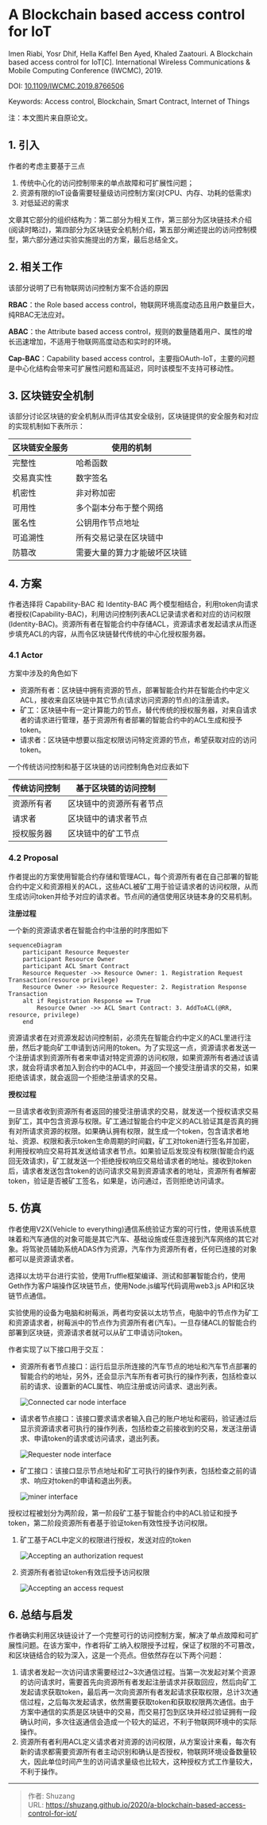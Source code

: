 # A Blockchain based access control for IoT


Imen Riabi, Yosr Dhif, Hella Kaffel Ben Ayed, Khaled Zaatouri. A Blockchain based access control for IoT[C]. International Wireless Communications & Mobile Computing Conference (IWCMC), 2019.

DOI: [10.1109/IWCMC.2019.8766506](https://doi.org/10.1109/IWCMC.2019.8766506)

Keywords: Access control, Blockchain, Smart Contract, Internet of Things

注：本文图片来自原论文。

## 1. 引入

作者的考虑主要基于三点

1. 传统中心化的访问控制带来的单点故障和可扩展性问题；
2. 资源有限的IoT设备需要轻量级访问控制方案(对CPU、内存、功耗的低需求)
3. 对低延迟的需求

文章其它部分的组织结构为：第二部分为相关工作，第三部分为区块链技术介绍(阅读时略过)，第四部分为区块链安全机制介绍，第五部分阐述提出的访问控制模型，第六部分通过实验实施提出的方案，最后总结全文。

## 2. 相关工作

该部分说明了已有物联网访问控制方案不合适的原因

**RBAC**：the Role based access control，物联网环境高度动态且用户数量巨大，纯RBAC无法应对。

**ABAC**：the Attribute based access control，规则的数量随着用户、属性的增长迅速增加，不适用于物联网高度动态和实时的环境。

**Cap-BAC**：Capability based access control，主要指OAuth-IoT，主要的问题是中心化结构会带来可扩展性问题和高延迟，同时该模型不支持可移动性。

## 3. 区块链安全机制

该部分讨论区块链的安全机制从而评估其安全级别，区块链提供的安全服务和对应的实现机制如下表所示：

| 区块链安全服务 | 使用的机制                   |
| -------------- | ---------------------------- |
| 完整性         | 哈希函数                     |
| 交易真实性     | 数字签名                     |
| 机密性         | 非对称加密                   |
| 可用性         | 多个副本分布于整个网络       |
| 匿名性         | 公钥用作节点地址             |
| 可追溯性       | 所有交易记录在区块链中       |
| 防篡改         | 需要大量的算力才能破坏区块链 |

## 4. 方案

作者选择将 Capability-BAC 和 Identity-BAC 两个模型相结合，利用token向请求者授权(Capability-BAC)，利用访问控制列表ACL记录请求者和对应的访问权限(Identity-BAC)。资源所有者在智能合约中存储ACL，资源请求者发起请求从而逐步填充ACL的内容，从而令区块链替代传统的中心化授权服务器。

### 4.1 Actor

方案中涉及的角色如下

- 资源所有者：区块链中拥有资源的节点，部署智能合约并在智能合约中定义ACL，接收来自区块链中其它节点(请求访问资源的节点)的注册请求。
- 矿工：区块链中有一定计算能力的节点，替代传统的授权服务器，对来自请求者的请求进行管理，基于资源所有者部署的智能合约中的ACL生成和授予token。
- 请求者：区块链中想要以指定权限访问特定资源的节点，希望获取对应的访问token。

一个传统访问控制和基于区块链的访问控制角色对应表如下

| 传统访问控制 | 基于区块链的访问控制     |
| ------------ | ------------------------ |
| 资源所有者   | 区块链中的资源所有者节点 |
| 请求者       | 区块链中的请求者节点     |
| 授权服务器   | 区块链中的矿工节点       |

### 4.2 Proposal

作者提出的方案使用智能合约存储和管理ACL，每个资源所有者在自己部署的智能合约中定义和资源相关的ACL，这些ACL被矿工用于验证请求者的访问权限，从而生成访问token并给予对应的请求者。节点间的通信使用区块链本身的交易机制。

**注册过程**

一个新的资源请求者在智能合约中注册的时序图如下

```mermaid
sequenceDiagram
    participant Resource Requester
    participant Resource Owner
	participant ACL Smart Contract
	Resource Requester ->> Resource Owner: 1. Registration Request Transaction(resource privilege)
	Resource Owner ->> Resource Requester: 2. Registration Response Transaction
	alt if Registration Response == True
		Resource Owner ->> ACL Smart Contract: 3. AddToACL(@RR, resource, privilege)
	end
```


资源请求者在对资源发起访问控制前，必须先在智能合约中定义的ACL里进行注册，然后才能向矿工申请到访问用的token。为了实现这一点，资源请求者发送一个注册请求到资源所有者来申请对特定资源的访问权限，如果资源所有者通过该请求，就会将请求者加入到合约中的ACL中，并返回一个接受注册请求的交易，如果拒绝该请求，就会返回一个拒绝注册请求的交易。

**授权过程**

一旦请求者收到资源所有者返回的接受注册请求的交易，就发送一个授权请求交易到矿工，其中包含资源与权限。矿工通过智能合约中定义的ACL验证其是否真的拥有对所请求资源的权限。如果确认拥有权限，就生成一个token，包含请求者地址、资源、权限和表示token生命周期的时间戳，矿工对token进行签名并加密，利用授权响应交易将其发送给请求者节点。如果验证后发现没有权限(智能合约返回无效请求)，矿工就发送一个拒绝授权响应交易给请求者的地址。接收到token后，请求者发送包含token的访问请求交易到资源请求者的地址，资源所有者解密token，验证是否被矿工签名，如果是，访问通过，否则拒绝访问请求。

## 5. 仿真

作者使用V2X(Vehicle to everything)通信系统验证方案的可行性，使用该系统意味着和汽车通信的对象可能是其它汽车、基础设施或任意连接到汽车网络的其它对象。将驾驶员辅助系统ADAS作为资源，汽车作为资源所有者，任何已连接的对象都可以是资源请求者。

选择以太坊平台进行实验，使用Truffle框架编译、测试和部署智能合约，使用Geth作为客户端操作区块链节点，使用Node.js编写代码调用web3.js API和区块链节点通信。

实验使用的设备为电脑和树莓派，两者均安装以太坊节点，电脑中的节点作为矿工和资源请求者，树莓派中的节点作为资源所有者(汽车)。一旦存储ACL的智能合约部署到区块链，资源请求者就可以从矿工申请访问token。

作者实现了以下接口用于交互：

- 资源所有者节点接口：运行后显示所连接的汽车节点的地址和汽车节点部署的智能合约的地址，另外，还会显示汽车所有者可执行的操作列表，包括检查以前的请求、设置新的ACL属性、响应注册或访问请求、退出列表。

  ![Connected car node interface](https://ieeexplore.ieee.org/mediastore_new/IEEE/content/media/8761262/8766347/8766506/riabi2-p6-riabi-large.gif)

- 请求者节点接口：该接口要求请求者输入自己的账户地址和密码，验证通过后显示资源请求者可执行的操作列表，包括检查之前接收到的交易，发送注册请求、申请token的请求或访问请求，退出列表。

  ![Requester node interface](https://ieeexplore.ieee.org/mediastore_new/IEEE/content/media/8761262/8766347/8766506/riabi3-p6-riabi-small.gif)

- 矿工接口：该接口显示节点地址和矿工可执行的操作列表，包括检查之前的请求、响应对token的申请和退出列表。

  ![miner interface](https://ieeexplore.ieee.org/mediastore_new/IEEE/content/media/8761262/8766347/8766506/riabi4-p6-riabi-small.gif)

授权过程被划分为两阶段，第一阶段矿工基于智能合约中的ACL验证和授予token，第二阶段资源所有者基于验证token有效性授予访问权限。

1. 矿工基于ACL中定义的权限进行授权，发送对应的token

   ![Accepting an authorization request](https://ieeexplore.ieee.org/mediastore_new/IEEE/content/media/8761262/8766347/8766506/riabi5-p6-riabi-small.gif)

2. 资源所有者验证token有效后授予访问权限

   ![Accepting an access request](https://ieeexplore.ieee.org/mediastore_new/IEEE/content/media/8761262/8766347/8766506/riabi6-p6-riabi-small.gif)

## 6. 总结与启发

作者确实利用区块链设计了一个完整可行的访问控制方案，解决了单点故障和可扩展性问题。在该方案中，作者将矿工纳入权限授予过程，保证了权限的不可篡改，和区块链结合的较为深入，这是一个亮点。但依然存在以下两个问题：

1. 请求者发起一次访问请求需要经过2~3次通信过程。当第一次发起对某个资源的访问请求时，需要首先向资源所有者发起注册请求并获取回应，然后向矿工发起请求获取token，最后再一次向资源所有者发起请求获取权限，总计3次通信过程，之后每次发起请求，依然需要获取token和获取权限两次通信。由于方案中通信的实质是区块链中的交易，而交易打包到区块并经过验证拥有一段确认时间，多次往返通信会造成一个较大的延迟，不利于物联网环境中的实际操作。
2. 资源所有者利用ACL定义请求者对资源的访问权限，从方案设计来看，每次有新的请求都需要资源所有者主动识别和确认是否授权，物联网环境设备数量较大，因此单位时间产生的访问请求量级也比较大，这种授权方式工作量较大，不利于操作。



---

> 作者: Shuzang  
> URL: https://shuzang.github.io/2020/a-blockchain-based-access-control-for-iot/  

